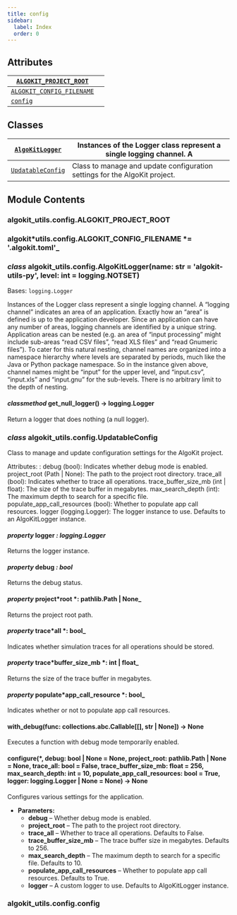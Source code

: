 ```yaml
---
title: config
sidebar:
  label: Index
  order: 0
---
```


## Attributes

| [`ALGOKIT_PROJECT_ROOT`](#algokit_utils.config.ALGOKIT_PROJECT_ROOT)       |     |
| -------------------------------------------------------------------------- | --- |
| [`ALGOKIT_CONFIG_FILENAME`](#algokit_utils.config.ALGOKIT_CONFIG_FILENAME) |     |
| [`config`](#algokit_utils.config.config)                                   |     |

## Classes

| [`AlgoKitLogger`](#algokit_utils.config.AlgoKitLogger)     | Instances of the Logger class represent a single logging channel. A        |
| ---------------------------------------------------------- | -------------------------------------------------------------------------- |
| [`UpdatableConfig`](#algokit_utils.config.UpdatableConfig) | Class to manage and update configuration settings for the AlgoKit project. |

## Module Contents

### algokit_utils.config.ALGOKIT_PROJECT_ROOT

### algokit*utils.config.ALGOKIT_CONFIG_FILENAME *= '.algokit.toml'\_

### _class_ algokit_utils.config.AlgoKitLogger(name: str = 'algokit-utils-py', level: int = logging.NOTSET)

Bases: `logging.Logger`

Instances of the Logger class represent a single logging channel. A
“logging channel” indicates an area of an application. Exactly how an
“area” is defined is up to the application developer. Since an
application can have any number of areas, logging channels are identified
by a unique string. Application areas can be nested (e.g. an area
of “input processing” might include sub-areas “read CSV files”, “read
XLS files” and “read Gnumeric files”). To cater for this natural nesting,
channel names are organized into a namespace hierarchy where levels are
separated by periods, much like the Java or Python package namespace. So
in the instance given above, channel names might be “input” for the upper
level, and “input.csv”, “input.xls” and “input.gnu” for the sub-levels.
There is no arbitrary limit to the depth of nesting.

#### _classmethod_ get_null_logger() → logging.Logger

Return a logger that does nothing (a null logger).

### _class_ algokit_utils.config.UpdatableConfig

Class to manage and update configuration settings for the AlgoKit project.

Attributes:
: debug (bool): Indicates whether debug mode is enabled.
project_root (Path | None): The path to the project root directory.
trace_all (bool): Indicates whether to trace all operations.
trace_buffer_size_mb (int | float): The size of the trace buffer in megabytes.
max_search_depth (int): The maximum depth to search for a specific file.
populate_app_call_resources (bool): Whether to populate app call resources.
logger (logging.Logger): The logger instance to use. Defaults to an AlgoKitLogger instance.

#### _property_ logger _: logging.Logger_

Returns the logger instance.

#### _property_ debug _: bool_

Returns the debug status.

#### _property_ project*root *: pathlib.Path | None\_

Returns the project root path.

#### _property_ trace*all *: bool\_

Indicates whether simulation traces for all operations should be stored.

#### _property_ trace*buffer_size_mb *: int | float\_

Returns the size of the trace buffer in megabytes.

#### _property_ populate*app_call_resource *: bool\_

Indicates whether or not to populate app call resources.

#### with_debug(func: collections.abc.Callable[[], str | None]) → None

Executes a function with debug mode temporarily enabled.

#### configure(\*, debug: bool | None = None, project_root: pathlib.Path | None = None, trace_all: bool = False, trace_buffer_size_mb: float = 256, max_search_depth: int = 10, populate_app_call_resources: bool = True, logger: logging.Logger | None = None) → None

Configures various settings for the application.

- **Parameters:**
  - **debug** – Whether debug mode is enabled.
  - **project_root** – The path to the project root directory.
  - **trace_all** – Whether to trace all operations. Defaults to False.
  - **trace_buffer_size_mb** – The trace buffer size in megabytes. Defaults to 256.
  - **max_search_depth** – The maximum depth to search for a specific file. Defaults to 10.
  - **populate_app_call_resources** – Whether to populate app call resources. Defaults to True.
  - **logger** – A custom logger to use. Defaults to AlgoKitLogger instance.

### algokit_utils.config.config
